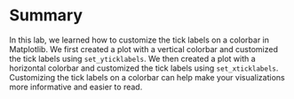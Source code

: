 # Summary

In this lab, we learned how to customize the tick labels on a colorbar in Matplotlib. We first created a plot with a vertical colorbar and customized the tick labels using `set_yticklabels`. We then created a plot with a horizontal colorbar and customized the tick labels using `set_xticklabels`. Customizing the tick labels on a colorbar can help make your visualizations more informative and easier to read.
